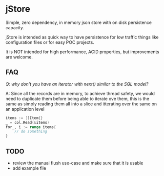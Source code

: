 # jStore
Simple, zero dependency, in memory json store with on disk persistence capacity.

jStore is intended as quick way to have persistence for low traffic things like configuration files or 
for easy POC projects.

It is NOT intended for high performance, ACID properties, but improvements are welcome. 

## FAQ

_Q: why don't you have an iterator with next() similar to the SQL model?_

A: Since all the records are in memory, to achieve thread safety, we would need to duplicate them before being able
to iterate ove them, this is the same as simply reading them all into a slice and itterating over the same on an
application level

```Go
items := []Item{}
_ = col.Read(&items)
for_, i := range items{
	// do something
}
```

## TODO
* review the manual flush use-case and make sure that it is usable
* add example file